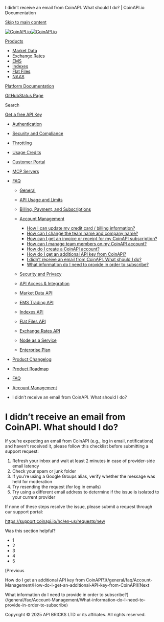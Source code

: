 I didn’t receive an email from CoinAPI. What should I do? | CoinAPI.io Documentation




[Skip to main content](#__docusaurus_skipToContent_fallback)

[![CoinAPI.io](/img/logo.svg)![CoinAPI.io](/img/logo.svg)](https://www.coinapi.io)

[Products](/general/faq/Account-Management/I-didnt-receive-an-email-from-CoinAPI)

* [Market Data](/market-data/)
* [Exchange Rates](/exchange-rates-api/)
* [EMS](/ems-api/)
* [Indexes](/indexes-api/)
* [Flat Files](/flat-files-api/)
* [NAAS](/naas-api/)

[Platform Documentation](/general/authentication)

[GitHub](https://github.com/api-bricks/api-bricks-sdk)[Status Page](https://status.coinapi.io)

Search

[Get a free API Key](https://console.coinapi.io/?link=/apikeys/create)

* [Authentication](/general/authentication)
* [Security and Compliance](/general/security)
* [Throttling](/general/throttling)
* [Usage Credits](/general/usage-credits)
* [Customer Portal](/general/customer-portal/)
* [MCP Servers](/general/mcp-servers)
* [FAQ](/general/faq/)

  + [General](/general/faq/general/)
  + [API Usage and Limits](/general/faq/API-Usage-and-Limits/)
  + [Billing, Payment, and Subscriptions](/general/faq/Billing-Payment-and-Subscriptions/)
  + [Account Management](/general/faq/Account-Management/)

    - [How I can update my credit card / billing information?](/general/faq/Account-Management/How-I-can-update-my-credit-card-billing-information)
    - [How can I change the team name and company name?](/general/faq/Account-Management/How-can-I-change-the-team-name-and-company-name)
    - [How can I get an invoice or receipt for my CoinAPI subscription?](/general/faq/Account-Management/How-can-I-get-an-invoice-or-receipt-for-my-CoinAPI-subscription)
    - [How can I manage team members on my CoinAPI account?](/general/faq/Account-Management/How-can-I-manage-team-members-on-my-CoinAPI-account)
    - [How do I create a CoinAPI account?](/general/faq/Account-Management/How-do-I-create-a-CoinAPI-account)
    - [How do I get an additional API key from CoinAPI?](/general/faq/Account-Management/How-do-I-get-an-additional-API-key-from-CoinAPI)
    - [I didn’t receive an email from CoinAPI. What should I do?](/general/faq/Account-Management/I-didnt-receive-an-email-from-CoinAPI)
    - [What information do I need to provide in order to subscribe?](/general/faq/Account-Management/What-information-do-I-need-to-provide-in-order-to-subscribe)
  + [Security and Privacy](/general/faq/Security-and-Privacy/)
  + [API Access & Integration](/general/faq/API-Access-and-Integration/)
  + [Market Data API](/general/faq/Market-Data-API/)
  + [EMS Trading API](/general/faq/EMS-Trading-API/)
  + [Indexes API](/general/faq/Indexes-API/)
  + [Flat Files API](/general/faq/Flat-Files-API/)
  + [Exchange Rates API](/general/faq/Exchange-Rates-API/)
  + [Node as a Service](/general/faq/Node-as-a-Service/)
  + [Enterprise Plan](/general/faq/Enterprise-Plan/)
* [Product Changelog](/general/changelog/)
* [Product Roadmap](/general/roadmap)

* [FAQ](/general/faq/)
* [Account Management](/general/faq/Account-Management/)
* I didn’t receive an email from CoinAPI. What should I do?

I didn’t receive an email from CoinAPI. What should I do?
=========================================================

If you're expecting an email from CoinAPI (e.g., log in email, notifications) and haven't received it, please follow this checklist before submitting a support request:

1. Refresh your inbox and wait at least 2 minutes in case of provider-side email latency
2. Check your spam or junk folder
3. If you're using a Google Groups alias, verify whether the message was held for moderation
4. Try resending the request (for log in emails)
5. Try using a different email address to determine if the issue is isolated to your current provider

If none of these steps resolve the issue, please submit a request through our support portal:

<https://support.coinapi.io/hc/en-us/requests/new>

Was this section helpful?

* 1
* 2
* 3
* 4
* 5

[Previous

How do I get an additional API key from CoinAPI?](/general/faq/Account-Management/How-do-I-get-an-additional-API-key-from-CoinAPI)[Next

What information do I need to provide in order to subscribe?](/general/faq/Account-Management/What-information-do-I-need-to-provide-in-order-to-subscribe)

Copyright © 2025 API BRICKS LTD or its affiliates. All rights reserved.